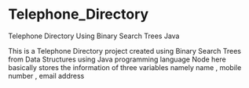 # Telephone_Directory
Telephone Directory Using Binary Search Trees Java

 This is a Telephone Directory project created using Binary Search Trees from Data Structures using Java programming language
 Node here basically stores the information of three variables namely name , mobile number , email address
